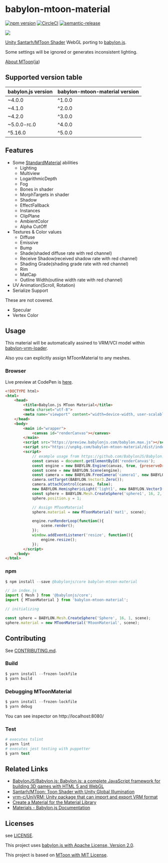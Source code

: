 # babylon-mtoon-material

[![npm version](https://badge.fury.io/js/babylon-mtoon-material.svg)](https://badge.fury.io/js/babylon-mtoon-material) [![CircleCI](https://circleci.com/gh/virtual-cast/babylon-mtoon-material.svg?style=svg)](https://circleci.com/gh/virtual-cast/babylon-mtoon-material) [![semantic-release](https://img.shields.io/badge/%20%20%F0%9F%93%A6%F0%9F%9A%80-semantic--release-e10079.svg)](https://github.com/semantic-release/semantic-release)

![](mtoon.png)

[Unity Santarh/MToon Shader](https://github.com/Santarh/MToon/) WebGL porting to [babylon.js](https://www.babylonjs.com/).

Some settings will be ignored or generates inconsistent lighting.

[About MToon](https://vrm.dev/en/univrm/shaders/mtoon/)([ja](https://vrm.dev/univrm/shaders/mtoon/))

## Supported version table

|babylon.js version|babylon-mtoon-material version|
|---|---|
|~4.0.0|^1.0.0|
|~4.1.0|^2.0.0|
|~4.2.0|^3.0.0|
|~5.0.0-rc.0|^4.0.0|
|^5.16.0|^5.0.0|

## Features

- Some [StandardMaterial](https://doc.babylonjs.com/api/classes/babylon.standardmaterial) abilities
    - Lighting
    - Multiview
    - LogarithmicDepth
    - Fog
    - Bones in shader
    - MorphTargets in shader
    - Shadow
    - EffectFallback
    - Instances
    - ClipPlane
    - AmbientColor
    - Alpha CutOff
- Textures & Color values
    - Diffuse
    - Emissive
    - Bump
    - Shade(shaded diffuse rate with red channel)
    - Receive Shadow(received shadow rate with red channel)
    - Shading Grade(shading grade rate with red channel)
    - Rim
    - MatCap
    - Outline Width(outline width rate with red channel)
- UV Animation(Scroll, Rotation)
- Serialize Support

These are not covered.

- Specular
- Vertex Color

## Usage

This material will be automatically assined to VRM/VCI model within [babylon-vrm-loader](https://github.com/virtual-cast/babylon-vrm-loader).

Also you can explicitly assign MToonMaterial to any meshes.

### Browser

Live preview at CodePen is [here](https://codepen.io/akai_inu/pen/EBwGxE).

```html
<!DOCTYPE html>
<html>
    <head>
        <title>Babylon.js MToon Material</title>
        <meta charset="utf-8">
        <meta name="viewport" content="width=device-width, user-scalable=no">
    </head>
    <body>
        <main id="wrapper">
            <canvas id="renderCanvas"></canvas>
        </main>
        <script src="https://preview.babylonjs.com/babylon.max.js"></script>
        <script src="https://unpkg.com/babylon-mtoon-material/dist/index.js"></script>
        <script>
            // example usage from https://github.com/BabylonJS/Babylon.js
            const canvas = document.getElementById('renderCanvas');
            const engine = new BABYLON.Engine(canvas, true, {preserveDrawingBuffer: true, stencil: true});
            const scene = new BABYLON.Scene(engine);
            const camera = new BABYLON.FreeCamera('camera1', new BABYLON.Vector3(0, 5, -10), scene);
            camera.setTarget(BABYLON.Vector3.Zero());
            camera.attachControl(canvas, false);
            new BABYLON.HemisphericLight('light1', new BABYLON.Vector3(0, 1, 0), scene);
            const sphere = BABYLON.Mesh.CreateSphere('sphere1', 16, 2, scene, false, BABYLON.Mesh.FRONTSIDE);
            sphere.position.y = 1;

            // Assign MToonMaterial
            sphere.material = new MToonMaterial('mat1', scene);

            engine.runRenderLoop(function(){
                scene.render();
            });
            window.addEventListener('resize', function(){
                engine.resize();
            });
        </script>
    </body>
</html>
```

### npm

```s
$ npm install --save @babylonjs/core babylon-mtoon-material
```

```js
// in index.js
import { Mesh } from '@babylonjs/core';
import { MToonMaterial } from 'babylon-mtoon-material';

// initializing

const sphere = BABYLON.Mesh.CreateSphere('Sphere', 16, 1, scene);
sphere.material = new MToonMaterial('MtoonMaterial', scene);
```

## Contributing

See [CONTRIBUTING.md](./CONTRIBUTING.md).

### Build

```s
$ yarn install --frozen-lockfile
$ yarn build
```

### Debugging MToonMaterial

```s
$ yarn install --frozen-lockfile
$ yarn debug
```

You can see inspector on http://localhost:8080/

### Test

```s
# executes tslint
$ yarn lint
# executes jest testing with puppetter
$ yarn test
```

## Related Links

- [BabylonJS/Babylon.js: Babylon.js: a complete JavaScript framework for building 3D games with HTML 5 and WebGL](https://github.com/BabylonJS/Babylon.js)
- [Santarh/MToon: Toon Shader with Unity Global Illumination](https://github.com/Santarh/MToon/)
- [vrm-c/UniVRM: Unity package that can import and export VRM format](https://github.com/vrm-c/UniVRM)
- [Create a Material for the Material Library](https://doc.babylonjs.com/how_to/how_to_create_a_material_for_materialslibrary)
- [Materials - Babylon.js Documentation](https://doc.babylonjs.com/babylon101/materials)

## Licenses

see [LICENSE](./LICENSE).

This project uses [babylon.js with Apache License, Version 2.0](https://github.com/BabylonJS/Babylon.js/blob/master/license.md).

This project is based on [MToon with MIT License](https://github.com/Santarh/MToon/blob/master/LICENSE).
